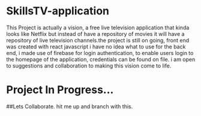 # SkillsTV-application
This Project is actually a vision, a free live television application that kinda looks like Netflix but instead of have a repository of movies it will have a repository of live television channels.the project is still on going, front end was created with react javascript i have no idea what to use for the back end, i made use of firebase for login authentication, to enable users login to the homepage of the application, credentials can be found on file.  i am open to suggestions and collaboration to making this vision come to life.

# Project In Progress...

##Lets Collaborate.
hit me up and branch with this.
